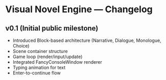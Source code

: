 # Visual Novel Engine — Changelog

## v0.1 (Initial public milestone)
- Introduced Block-based architecture (Narrative, Dialogue, Monologue, Choice)
- Scene container structure
- Game loop (render/input/update)
- Integrated FancyConsoleWindow renderer
- Typing animation for text
- Enter-to-continue flow
